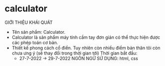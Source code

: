 # calculator

GIỚI THIỆU KHÁI QUÁT
- Tên sản phẩm: Calculator.
- Calculator là sản phẩm máy tính cầm tay đơn giản có thể thực hiện được các phép toán cơ bản.
- Thiết kế phong cách cổ điển. Tuy nhiên còn nhiều điểm bản thân tôi còn chưa ưng ý (sẽ thay đổi trong thời gian tới)
Thời gian bắt đầu: 
    - 27-7-2022 -> 29-7-2022
NGÔN NGỮ SỬ DỤNG: html, css

